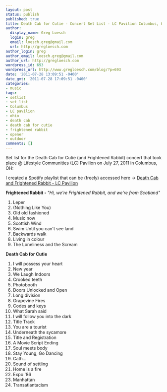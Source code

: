 ```yaml
---
layout: post
status: publish
published: true
title: Death Cab for Cutie - Concert Set List - LC Pavilion Columbus, OH
author:
  display_name: Greg Loesch
  login: greg
  email: loesch.greg@gmail.com
  url: http://gregloesch.com
author_login: greg
author_email: loesch.greg@gmail.com
author_url: http://gregloesch.com
wordpress_id: 693
wordpress_url: http://www.gregloesch.com/blog/?p=693
date: '2011-07-28 13:09:51 -0400'
date_gmt: '2011-07-28 17:09:51 -0400'
categories:
- music
tags:
- setlist
- set list
- Columbus
- LC pavilion
- ohio
- death cab
- death cab for cutie
- frightened rabbit
- opener
- outdoor
comments: []
---
```

<p>Set list for the Death Cab for Cutie (and Frightened Rabbit) concert that took place @ Lifestyle Communities (LC) Pavilion on July 27, 2011 in Columbus, OH:</p>
<p>I created a Spotify playlist that can be (freely) accessed here -&gt; <a href="http://open.spotify.com/user/loeschg/playlist/0RGOH2poJd9LSMnADn5eWl">Death Cab and Frightened Rabbit - LC Pavilion</a></p>
<p><strong>Frightened Rabbit - </strong><em>"Hi, we're Frightened Rabbit, and we're from Scotland"</em></p>
<ol>
<li>Leper</li>
<li>(Nothing Like You)</li>
<li>Old old fashioned</li>
<li>Music now</li>
<li>Scottish Wind</li>
<li>Swim Until you can't see land</li>
<li>Backwards walk</li>
<li>Living in colour</li>
<li>The Loneliness and the Scream</li>
</ol>
<div><strong>Death Cab for Cutie</strong></div>
<div>
<ol>
<li>I will possess your heart</li>
<li>New year</li>
<li>We Laugh Indoors</li>
<li>Crooked teeth</li>
<li>Photobooth</li>
<li>Doors Unlocked and Open</li>
<li>Long division</li>
<li>Grapevine Fires</li>
<li>Codes and keys</li>
<li>What Sarah said</li>
<li>I will follow you into the dark</li>
<li>Title Track</li>
<li>You are a tourist</li>
<li>Underneath the sycamore</li>
<li>Title and Registration</li>
<li>A Movie Script Ending</li>
<li>Soul meets body</li>
<li>Stay Young, Go Dancing</li>
<li>Cath...</li>
<li>Sound of settling</li>
<li>Home is a fire</li>
<li>Expo '86</li>
<li>Manhattan</li>
<li>Transatlantacism</li>
</ol>
</div>
<p>&nbsp;</p>
